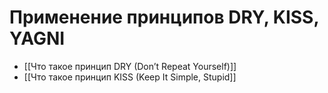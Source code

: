 # **Применение принципов DRY, KISS, YAGNI**
- [[Что такое принцип DRY (Don’t Repeat Yourself)]]
- [[Что такое принцип KISS (Keep It Simple, Stupid]]